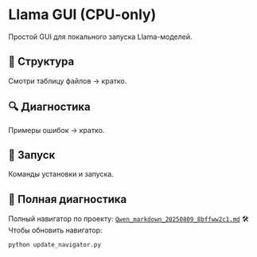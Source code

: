 # Llama GUI (CPU-only)

Простой GUI для локального запуска Llama-моделей.

## 📂 Структура
Смотри таблицу файлов → кратко.

## 🔍 Диагностика
Примеры ошибок → кратко.

## 🚀 Запуск
Команды установки и запуска.

## 🧭 Полная диагностика
Полный навигатор по проекту: [`Qwen_markdown_20250809_8bffww2c1.md`](Qwen_markdown_20250809_8bffww2c1.md)
🛠 Чтобы обновить навигатор:
```bash
python update_navigator.py
